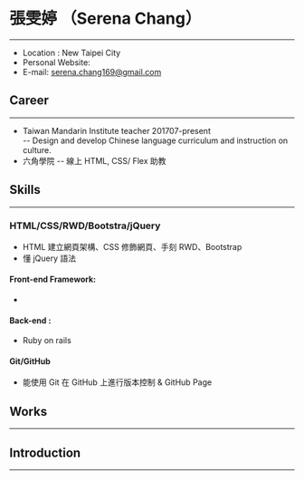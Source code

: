# 張雯婷 （Serena Chang）
---
* Location : New Taipei City
* Personal Website:
* E-mail: serena.chang169@gmail.com

## Career
---
* Taiwan Mandarin Institute teacher 201707-present  
-- Design and develop Chinese language curriculum and instruction on culture.
* 六角學院
-- 線上 HTML, CSS/ Flex 助教

## Skills
---
### HTML/CSS/RWD/Bootstra/jQuery
* HTML 建立網頁架構、CSS 修飾網頁、手刻 RWD、Bootstrap
* 懂 jQuery 語法 

#### Front-end Framework: 
* 

#### Back-end : 
* Ruby on rails

#### Git/GitHub

* 能使用 Git 在 GitHub 上進行版本控制
& GitHub Page


## Works
---

## Introduction
---
